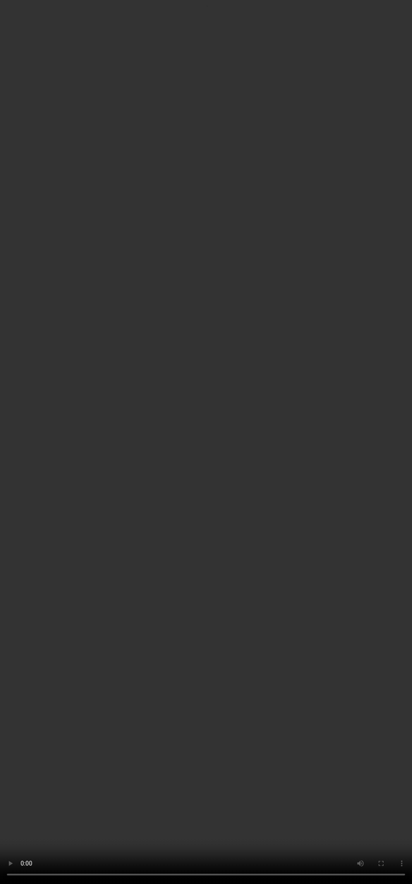 # Rubric 6: Writing Style & Tone

<video src="${PRIVATE_WRITING_STYLE_VIDEO}" frameborder="0" allowfullscreen style="position: absolute; top: 0; left: 0; width: 100%; height: 100%; border: none; object-fit: cover;" controls="" controlslist="nodownload nofullscreen" style="width: 100%" />

### **Intent of Writing Style & Tone**

* The goal of writing style and tone is to ensure that the response is well-written, easy to read, and engaging for the user.
* The response should feel natural and conversational, helping the user easily understand the information and take necessary next steps.
* The tone should be friendly and informative without sounding overly formal or lecturing.
* Proper formatting and clarity are important to ensure a smooth reading experience.

### **How should you approach this rubric?**

1. The focus of this rubric is the RESPONSE.
2. Check if the response is comprehensible, and sounds natural.
3. Check if the response is grammatically correct.&#x20;

| Category         | Criteria                                                                                                                                                                                                                                                      |
| ---------------- | ------------------------------------------------------------------------------------------------------------------------------------------------------------------------------------------------------------------------------------------------------------- |
| **No issues**    | The response is easy to understand. **\|** The information is easy to read and organised clearly.  **\|** Response is communicated in a natural-sounding, conversational tone that makes it engaging. **\|** Response does not preach at or lecture the user. |
| **Minor Issues** | Response may sound stilted or unnatural. **\|** Response may contain some stylistic issues that reduce how engaging it is, or be overly formatted in a distracting way (e.g. unnecessarily nested bullet points or over bolding).                             |
| **Major Issues** | Response is stylistically unnatural, un-engaging, or formatted poorly enough that it is difficult to read and understand. The response preaches to or lectures the user.                                                                                      |